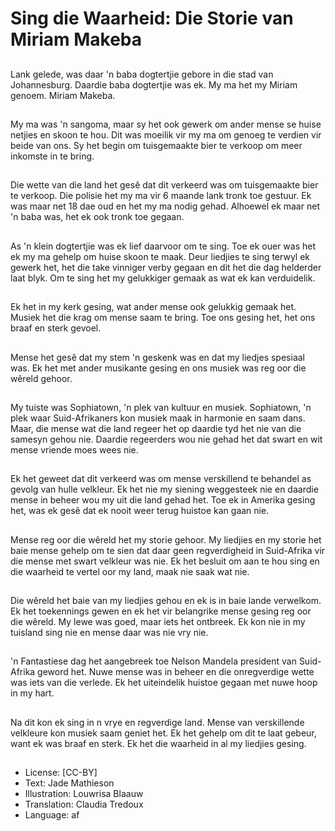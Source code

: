 # Sing die Waarheid: Die Storie van Miriam Makeba

##
Lank gelede, was daar 'n baba
dogtertjie gebore in die stad van
Johannesburg. Daardie baba
dogtertjie was ek. My ma het my
Miriam genoem. Miriam Makeba.

##
My ma was 'n sangoma, maar sy
het ook gewerk om ander mense se
huise netjies en skoon te hou. Dit
was moeilik vir my ma om genoeg
te verdien vir beide van ons. Sy het
begin om tuisgemaakte bier te
verkoop om meer inkomste in te
bring.

##
Die wette van die land het gesê dat
dit verkeerd was om tuisgemaakte
bier te verkoop. Die polisie het my
ma vir 6 maande lank tronk toe
gestuur. Ek was maar net 18 dae
oud en het my ma nodig gehad.
Alhoewel ek maar net 'n baba was,
het ek ook tronk toe gegaan.

##
As 'n klein dogtertjie was ek lief
daarvoor om te sing. Toe ek ouer
was het ek my ma gehelp om huise
skoon te maak. Deur liedjies te sing
terwyl ek gewerk het, het die take
vinniger verby gegaan en dit het
die dag helderder laat blyk. Om te
sing het my gelukkiger gemaak as
wat ek kan verduidelik.

##
Ek het in my kerk gesing, wat ander
mense ook gelukkig gemaak het.
Musiek het die krag om mense
saam te bring. Toe ons gesing het,
het ons braaf en sterk gevoel.

##
Mense het gesê dat my stem 'n
geskenk was en dat my liedjes
spesiaal was. Ek het met ander
musikante gesing en ons musiek
was reg oor die wêreld gehoor.

##
My tuiste was Sophiatown, 'n plek
van kultuur en musiek. Sophiatown,
'n plek waar Suid-Afrikaners kon
musiek maak in harmonie en saam
dans. Maar, die mense wat die land
regeer het op daardie tyd het nie
van die samesyn gehou nie.
Daardie regeerders wou nie gehad
het dat swart en wit mense vriende
moes wees nie.

##
Ek het geweet dat dit verkeerd was
om mense verskillend te behandel
as gevolg van hulle velkleur. Ek het
nie my siening weggesteek nie en
daardie mense in beheer wou my
uit die land gehad het. Toe ek in
Amerika gesing het, was ek gesê
dat ek nooit weer terug huistoe kan
gaan nie.

##
Mense reg oor die wêreld het my
storie gehoor. My liedjies en my
storie het baie mense gehelp om te
sien dat daar geen regverdigheid in
Suid-Afrika vir die mense met swart
velkleur was nie. Ek het besluit om
aan te hou sing en die waarheid te
vertel oor my land, maak nie saak
wat nie.

##
Die wêreld het baie van my liedjies
gehou en ek is in baie lande
verwelkom. Ek het toekennings
gewen en ek het vir belangrike
mense gesing reg oor die wêreld.
My lewe was goed, maar iets het
ontbreek. Ek kon nie in my tuisland
sing nie en mense daar was nie vry
nie.

##
'n Fantastiese dag het aangebreek
toe Nelson Mandela president van
Suid-Afrika geword het. Nuwe
mense was in beheer en die
onregverdige wette was iets van die
verlede. Ek het uiteindelik huistoe
gegaan met nuwe hoop in my hart.

##
Na dit kon ek sing in n vrye en
regverdige land. Mense van
verskillende velkleure kon musiek
saam geniet het. Ek het gehelp om
dit te laat gebeur, want ek was
braaf en sterk. Ek het die waarheid
in al my liedjies gesing.

##
* License: [CC-BY]
* Text: Jade Mathieson
* Illustration: Louwrisa Blaauw
* Translation: Claudia Tredoux
* Language: af
